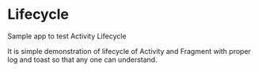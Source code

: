 # Lifecycle
Sample app to test Activity Lifecycle

It is simple demonstration of lifecycle of Activity and Fragment
with proper log and toast so that any one can understand.
